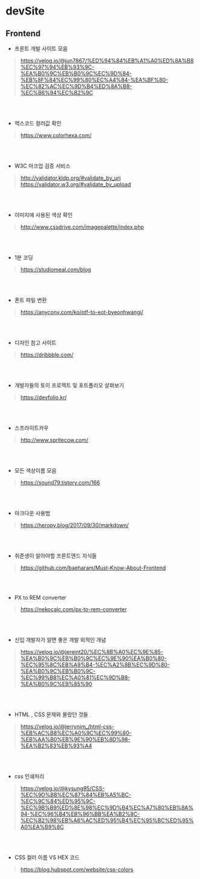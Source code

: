 # devSite 

## Frontend

- 프론트 개발 사이트 모음

>https://velog.io/@jun7867/%ED%94%84%EB%A1%A0%ED%8A%B8%EC%97%94%EB%93%9C-%EA%B0%9C%EB%B0%9C%EC%9D%84-%EB%8F%84%EC%99%80%EC%A4%84-%EA%BF%80-%EC%82%AC%EC%9D%B4%ED%8A%B8-%EC%B6%94%EC%B2%9C

<br><br>

- 헥스코드 컬러값 확인
>https://www.colorhexa.com/

<br><br>

- W3C 마크업 검증 서비스

>http://validator.kldp.org/#validate_by_uri
https://validator.w3.org/#validate_by_upload

<br><br>

- 이미지에 사용된 색상 확인

>http://www.cssdrive.com/imagepalette/index.php

<br><br>

- 1분 코딩

>https://studiomeal.com/blog

<br><br>

- 폰트 파일 변환

>https://anyconv.com/ko/otf-to-eot-byeonhwangi/

<br><br>

- 디자인 참고 사이트

>https://dribbble.com/

<br><br>

- 개발자들의 토이 프로젝트 및 포트폴리오 살펴보기

>https://devfolio.kr/

<br><br>

- 스프라이트카우

>http://www.spritecow.com/

<br><br>

- 모든 색상이름 모음

>https://sound79.tistory.com/166

<br><br>

- 마크다운 사용법

>https://heropy.blog/2017/09/30/markdown/

<br><br>

- 취준생이 알아야할 프론트엔드 지식들

>https://github.com/baeharam/Must-Know-About-Frontend

<br><br>

- PX to REM converter

>https://nekocalc.com/px-to-rem-converter

<br><br>

- 신입 개발자가 알면 좋은 개발 외적인 개념

>https://velog.io/@jereint20/%EC%8B%A0%EC%9E%85-%EA%B0%9C%EB%B0%9C%EC%9E%90%EA%B0%80-%EC%95%8C%EB%A9%B4-%EC%A2%8B%EC%9D%80-%EA%B0%9C%EB%B0%9C-%EC%99%B8%EC%A0%81%EC%9D%B8-%EA%B0%9C%EB%85%90

<br><br>

- HTML , CSS 문제와 몰랐던 것들

>https://velog.io/@jerrynim_/html-css-%EB%AC%B8%EC%A0%9C%EC%99%80-%EB%AA%B0%EB%9E%90%EB%8D%98-%EA%B2%83%EB%93%A4

<br><br>

- css 인쇄처리

>https://velog.io/@kysung95/CSS-%EC%9D%B8%EC%87%84%EB%A5%BC-%EC%9C%84%ED%95%9C-%EC%9B%B9%ED%8E%98%EC%9D%B4%EC%A7%80%EB%8A%94-%EC%96%B4%EB%96%BB%EA%B2%8C-%EC%B2%98%EB%A6%AC%ED%95%B4%EC%95%BC%ED%95%A0%EA%B9%8C

<br><br>

- CSS 컬러 이름 VS HEX 코드

>https://blog.hubspot.com/website/css-colors